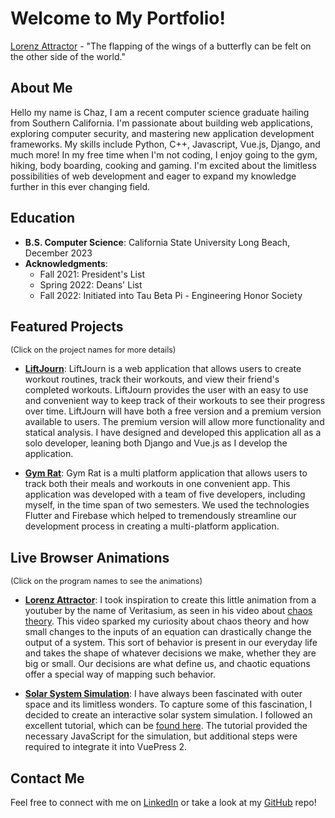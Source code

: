 # Welcome to My Portfolio!

<LorenzAttractor></LorenzAttractor>
[Lorenz Attractor](./lorenz.md) - "The flapping of the wings of a butterfly can be felt on the other side of the world."

## About Me
Hello my name is Chaz, I am a recent computer science graduate hailing from Southern California. I'm passionate about building web applications, exploring computer security, and mastering new application development frameworks. My skills include Python, C++, Javascript, Vue.js, Django, and much more! In my free time when I'm not coding, I enjoy going to the gym, hiking, body boarding, cooking and gaming. I'm excited about the limitless possibilities of web development and eager to expand my knowledge further in this ever changing field.

## Education
- **B.S. Computer Science**: California State University Long Beach, December 2023
- **Acknowledgments**:
    - Fall 2021: President's List
    - Spring 2022: Deans' List
    - Fall 2022: Initiated into Tau Beta Pi - Engineering Honor Society

## Featured Projects
<span style="font-size: 0.9em;">(Click on the project names for more details)</span>

- **[LiftJourn](./projects/liftjourn.md)**: LiftJourn is a web application that allows users to create workout routines, track their workouts, and view their friend's completed workouts. LiftJourn provides the user with an easy to use and convenient way to keep track of their workouts to see their progress over time. LiftJourn will have both a free version and a premium version available to users. The premium version will allow more functionality and statical analysis. I have designed and developed this application all as a solo developer, leaning both Django and Vue.js as I develop the application.

- **[Gym Rat](./projects/gymrat.md)**: Gym Rat is a multi platform application that allows users to track both their meals and workouts in one convenient app. This application was developed with a team of five developers, including myself, in the time span of two semesters. We used the technologies Flutter and Firebase which helped to tremendously streamline our development process in creating a multi-platform application.

## Live Browser Animations
<span style="font-size: 0.9em;">(Click on the program names to see the animations)</span>

- **[Lorenz Attractor](./lorenz.md)**: I took inspiration to create this little animation from a youtuber by the name of Veritasium, as seen in his video about [chaos theory](https://www.youtube.com/watch?v=fDek6cYijxI). This video sparked my curiosity about chaos theory and how small changes to the inputs of an equation can drastically change the output of a system. This sort of behavior is present in our everyday life and takes the shape of whatever decisions we make, whether they are big or small. Our decisions are what define us, and chaotic equations offer a special way of mapping such behavior.

- **[Solar System Simulation](./solarsystem.md)**: I have always been fascinated with outer space and its limitless wonders. To capture some of this fascination, I decided to create an interactive solar system simulation. I followed an excellent tutorial, which can be [found here](https://www.youtube.com/watch?v=pgFnZyL8zEA&t=0). The tutorial provided the necessary JavaScript for the simulation, but additional steps were required to integrate it into VuePress 2.

## Contact Me
Feel free to connect with me on [LinkedIn](https://www.linkedin.com/in/chaz-arvizu-11816b2a2) or take a look at my [GitHub](https://github.com/ChazArvizu) repo!

<script setup>
import LorenzAttractor from '../../components/LorenzAttractor.vue'
</script>
